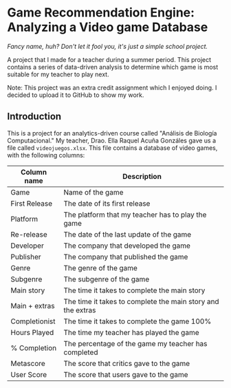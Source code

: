 # Game Recommendation Engine: Analyzing a Video game Database

_Fancy name, huh?_
_Don't let it fool you, it's just a simple school project._

A project that I made for a teacher during a summer period. 
This project contains a series of data-driven analysis to determine which game is most suitable for my teacher to play next.

Note: This project was an extra credit assignment which I enjoyed doing. 
I decided to upload it to GitHub to show my work.


## Introduction

This is a project for an analytics-driven course called "Análisis de Biología Computacional."
My teacher, Drao. Ella Raquel Acuña Gonzáles gave us a file called `videojuegos.xlsx`.
This file contains a database of video games, with the following columns:

| Column name   | Description                                                 |
|---------------|-------------------------------------------------------------|
| Game          | Name of the game                                            |
| First Release | The date of its first release                               |
| Platform      | The platform that my teacher has to play the game           |
| Re-release    | The date of the last update of the game                     |
| Developer     | The company that developed the game                         |
| Publisher     | The company that published the game                         |
| Genre         | The genre of the game                                       |
| Subgenre      | The subgenre of the game                                    |
| Main story    | The time it takes to complete the main story                |
| Main + extras | The time it takes to complete the main story and the extras |
| Completionist | The time it takes to complete the game 100%                 |
| Hours Played  | The time my teacher has played the game                     |
| % Completion  | The percentage of the game my teacher has completed         |
| Metascore     | The score that critics gave to the game                     |
| User Score    | The score that users gave to the game                       |
